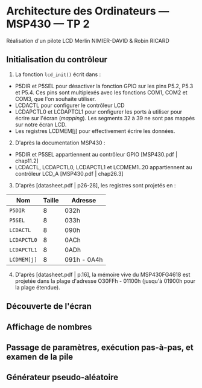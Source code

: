 # Architecture des Ordinateurs — MSP430 — TP 2
Réalisation d'un pilote LCD
Merlin NIMIER-DAVID & Robin RICARD

## Initialisation du contrôleur

1. La fonction `lcd_init()` écrit dans :
- P5DIR et P5SEL pour désactiver la fonction GPIO sur les pins P5.2, P5.3 et P5.4. Ces pins sont multiplexés avec les fonctions COM1, COM2 et COM3, que l'on souhaite utiliser.
- LCDACTL pour configurer le contrôleur LCD
- LCDAPCTL0 et LCDAPTCL1 pour configurer les ports à utiliser pour écrire sur l'écran (*mapping*). Les segments 32 à 39 ne sont pas mappés sur notre écran LCD.
- Les registres LCDMEM[j] pour effectivement écrire les données.

2. D'après la documentation MSP430 :
- P5DIR et P5SEL appartiennent au contrôleur GPIO [MSP430.pdf | chap11.2]
- LCDACTL, LCDAPCTL0, LCDAPCTL1 et LCDMEM1..20 appartiennent au contrôleur LCD_A [MSP430.pdf | chap26.3]

3. D'après [datasheet.pdf | p26-28], les registres sont projetés en :

| Nom         | Taille | Adresse      |
| ----------- | ------ | ------------ |
| `P5DIR`     | 8      | 032h         |
| `P5SEL`     | 8      | 033h         |
| `LCDACTL`   | 8      | 090h         |
| `LCDAPCTL0` | 8      | 0ACh         |
| `LCDAPCTL1` | 8      | 0ADh         |
| `LCDMEM[j]` | 8      | 091h - 0A4h  |	

4. D'après [datasheet.pdf | p.16], la mémoire vive du MSP430FG4618 est projetée dans la plage d'adresse O30FFh - 01100h (jusqu'à 01900h pour la plage étendue).

## Découverte de l'écran

## Affichage de nombres

## Passage de paramètres, exécution pas-à-pas, et examen de la pile

## Générateur pseudo-aléatoire